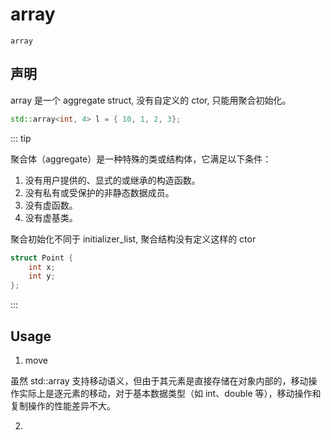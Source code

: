 # array

`array`

## 声明

array 是一个 aggregate struct, 没有自定义的 ctor, 只能用聚合初始化。

```c++
std::array<int, 4> l = { 10, 1, 2, 3};
```

::: tip

聚合体（aggregate）是一种特殊的类或结构体，它满足以下条件：

1. 没有用户提供的、显式的或继承的构造函数。
2. 没有私有或受保护的非静态数据成员。
3. 没有虚函数。
4. 没有虚基类。

聚合初始化不同于 initializer_list, 聚合结构没有定义这样的 ctor

```c++
struct Point {
    int x;
    int y;
};
```
:::

## Usage

1. move

虽然 std::array 支持移动语义，但由于其元素是直接存储在对象内部的，移动操作实际上是逐元素的移动，对于基本数据类型（如 int、double 等），移动操作和复制操作的性能差异不大。

2. 